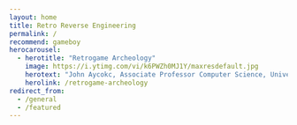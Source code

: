 ```yaml
---
layout: home
title: Retro Reverse Engineering
permalink: /
recommend: gameboy
herocarousel:
  - herotitle: "Retrogame Archeology"
    image: https://i.ytimg.com/vi/k6PWZh0MJ1Y/maxresdefault.jpg
    herotext: "John Aycokc, Associate Professor Computer Science, University of Calgary uses retrogame archeology to look under the hood of old games to uncover the clever tricks that make them tick. Learn about what retrogame archeology is (and isn't) and how old games are studied today."
    herolink: /retrogame-archeology
redirect_from:
  - /general
  - /featured
---
```

